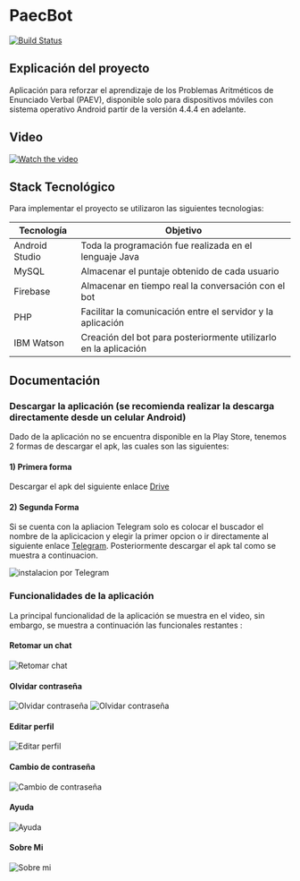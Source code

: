
# PaecBot
[![Build Status](https://travis-ci.org/joemccann/dillinger.svg?branch=master)](https://travis-ci.org/joemccann/dillinger)

## Explicación del proyecto
Aplicación para reforzar el aprendizaje de los Problemas Aritméticos de Enunciado Verbal (PAEV), disponible solo para dispositivos móviles con sistema operativo Android partir de la versión 4.4.4 en adelante. 

## Video

[![Watch the video](https://i.ibb.co/Rjdm7zD/youtube.jpg)](https://www.youtube.com/watch?v=fURgvzGF0E0)

## Stack Tecnológico 
Para implementar el proyecto se utilizaron las siguientes tecnologias:

| Tecnología | Objetivo |
| ------ | ------ |
| Android Studio | Toda la programación fue realizada en el lenguaje Java|
| MySQL | Almacenar el puntaje obtenido de cada usuario|
| Firebase | Almacenar en tiempo real la conversación con el bot|
| PHP | Facilitar la comunicación entre el servidor y la aplicación|
| IBM Watson | Creación del bot para posteriormente utilizarlo en la aplicación|

## Documentación
### Descargar la aplicación (se recomienda realizar la descarga directamente desde un celular Android)
Dado de la aplicación no se encuentra disponible en la Play Store, tenemos 2 formas de descargar el apk, las cuales son las siguientes: 
#### 1) Primera forma 
Descargar el apk del siguiente enlace [Drive](https://drive.google.com/file/d/1-elCZShCng-3fWiS7dEqjcB1bLREwoGp/view) 
#### 2) Segunda Forma 
Si se cuenta con la apliacion Telegram solo es colocar el buscador el nombre de la aplicicacion y elegir la primer opcion o ir directamente al siguiente enlace [Telegram](https://t.me/PaecBot_Descarga). Posteriormente descargar el apk tal como se muestra a continuacion. 

![instalacion por Telegram](https://i.ibb.co/Vx6SxvG/Captura-de-pantalla-186.png)

### Funcionalidades de la aplicación
La principal funcionalidad de la aplicación se muestra en el video, sin embargo, se muestra a continuación las funcionales restantes :

#### Retomar un chat
![Retomar chat](https://i.ibb.co/G2WJbHC/Captura-de-pantalla-194.png)

#### Olvidar contraseña
![Olvidar contraseña](https://i.ibb.co/W3SGdMg/Captura-de-pantalla-191.png)
![Olvidar contraseña](https://i.ibb.co/9GYMsK0/Captura-de-pantalla-192.png)

#### Editar perfil  
![Editar perfil](https://i.ibb.co/TY5BnR7/Captura-de-pantalla-187.png)

#### Cambio de contraseña
![Cambio de contraseña](https://i.ibb.co/Ns2GGjd/Captura-de-pantalla-188.png)

#### Ayuda
![Ayuda](https://i.ibb.co/PzZ9BXw/Captura-de-pantalla-189.png)

#### Sobre Mi
![Sobre mi](https://i.ibb.co/fF135Dr/Captura-de-pantalla-193.png)

